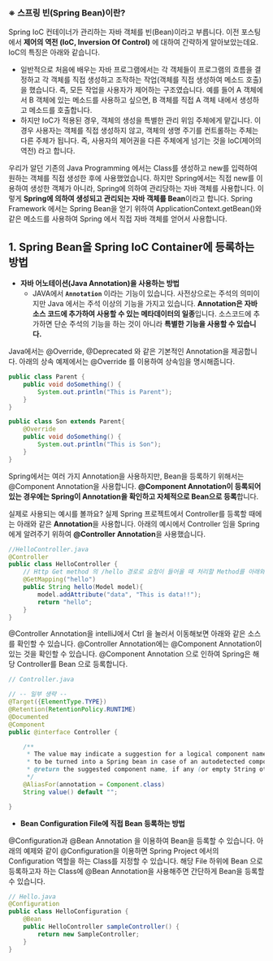 ### ※ **스프링 빈(Spring Bean)이란?**

Spring IoC 컨테이너가 관리하는 자바 객체를 빈(Bean)이라고 부릅니다. 
이전 포스팅에서 **제어의 역전 (IoC, Inversion Of Control)** 에 대하여 간략하게 알아보았는데요. IoC의 특징은 아래와 같습니다.

- 일반적으로 처음에 배우는 자바 프로그램에서는 각 객체들이 프로그램의 흐름을 결정하고 각 객체를 직접 생성하고 조작하는 작업(객체를 직접 생성하여 메소드 호출)을 했습니다. 즉, 모든 작업을 사용자가 제어하는 구조였습니다. 예를 들어 A 객체에서 B 객체에 있는 메소드를 사용하고 싶으면, B 객체를 직접 A 객체 내에서 생성하고 메소드를 호출합니다.
- 하지만 IoC가 적용된 경우, 객체의 생성을 특별한 관리 위임 주체에게 맡깁니다. 이 경우 사용자는 객체를 직접 생성하지 않고, 객체의 생명 주기를 컨트롤하는 주체는 다른 주체가 됩니다. 즉, 사용자의 제어권을 다른 주체에게 넘기는 것을 IoC(제어의 역전) 라고 합니다.

우리가 알던 기존의 Java Programming 에서는 Class를 생성하고 new를 입력하여 원하는 객체를 직접 생성한 후에 사용했었습니다. 
하지만 Spring에서는 직접 new를 이용하여 생성한 객체가 아니라, Spring에 의하여 관리당하는 자바 객체를 사용합니다.
이렇게 **Spring에 의하여 생성되고 관리되는 자바 객체를 Bean**이라고 합니다. 
Spring Framework 에서는 Spring Bean을 얻기 위하여 ApplicationContext.getBean()와 같은 메소드를 사용하여 Spring 에서 직접 자바 객체를 얻어서 사용합니다.

## 1. **Spring Bean을 Spring IoC Container에 등록하는 방법**

- **자바 어노테이션(Java Annotation)을 사용하는 방법**
    - JAVA에서 **`Annotation`** 이라는 기능이 있습니다. 
    사전상으로는 주석의 의미이지만 Java 에서는 주석 이상의 기능을 가지고 있습니다. 
    **Annotation은 자바 소스 코드에 추가하여 사용할 수 있는 메타데이터의 일종**입니다. 
    소스코드에 추가하면 단순 주석의 기능을 하는 것이 아니라 **특별한 기능을 사용할 수 있습니다.**

Java에서는 @Override, @Deprecated 와 같은 기본적인 Annotation을 제공합니다. 아래의 상속 예제에서는 @Override 를 이용하여 상속임을 명시해줍니다. 

```java
public class Parent { 
    public void doSomething() { 
        System.out.println("This is Parent"); 
    } 
} 

public class Son extends Parent{ 
    @Override 
    public void doSomething() { 
        System.out.println("This is Son"); 
    } 
} 
```

Spring에서는 여러 가지 Annotation을 사용하지만, Bean을 등록하기 위해서는 @Component Annotation을 사용합니다. **@Component Annotation이 등록되어 있는 경우에는 Spring이 Annotation을 확인하고 자체적으로 Bean으로 등록**합니다.

실제로 사용되는 예시를 볼까요? 실제 Spring 프로젝트에서 Controller를 등록할 때에는 아래와 같은 **Annotation**을 사용합니다. 아래의 예시에서 Controller 임을 Spring 에게 알려주기 위하여 **@Controller Annotation**을 사용했습니다.

```java
//HelloController.java
@Controller
public class HelloController {
    // Http Get method 의 /hello 경로로 요청이 들어올 때 처리할 Method를 아래와 같이 @GetMapping Annotation을 사용하여 Mapping을 사용할 수 있습니다.
    @GetMapping("hello")
    public String hello(Model model){
        model.addAttribute("data", "This is data!!");
        return "hello";
    }
}
```

@Controller Annotation을 intelliJ에서 Ctrl 을 눌러서 이동해보면 아래와 같은 소스를 확인할 수 있습니다. @Controller Annotation에는 @Component Annotation이 있는 것을 확인할 수 있습니다. @Component Annotation 으로 인하여 Spring은 해당 Controller를 Bean 으로 등록합니다.

```java
// Controller.java

// -- 일부 생략 --
@Target({ElementType.TYPE})
@Retention(RetentionPolicy.RUNTIME)
@Documented
@Component
public @interface Controller {

	/**
	 * The value may indicate a suggestion for a logical component name,
	 * to be turned into a Spring bean in case of an autodetected component.
	 * @return the suggested component name, if any (or empty String otherwise)
	 */
	@AliasFor(annotation = Component.class)
	String value() default "";

}
```

- **Bean Configuration File에 직접 Bean 등록하는 방법**

@Configuration과 @Bean Annotation 을 이용하여 Bean을 등록할 수 있습니다. 아래의 예제와 같이 @Configuration을 이용하면 Spring Project 에서의 Configuration 역할을 하는 Class를 지정할 수 있습니다. 
해당 File 하위에 Bean 으로 등록하고자 하는 Class에 @Bean Annotation을 사용해주면 간단하게 Bean을 등록할 수 있습니다.

```java
// Hello.java
@Configuration
public class HelloConfiguration {
    @Bean
    public HelloController sampleController() {
        return new SampleController;
    }
}
```
